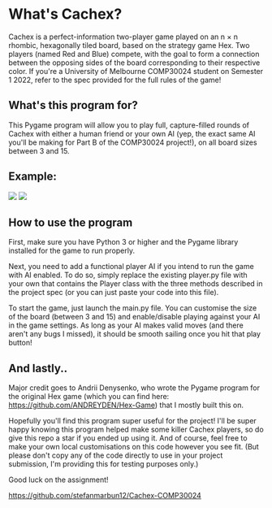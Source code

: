 # What's Cachex?
Cachex is a perfect-information two-player game played on an n × n rhombic, hexagonally tiled board, based on the strategy game Hex.
Two players (named Red and Blue) compete, with the goal to form a connection between the opposing sides of the board corresponding to their respective color.
If you're a University of Melbourne COMP30024 student on Semester 1 2022, refer to the spec provided for the full rules of the game!

## What's this program for?
This Pygame program will allow you to play full, capture-filled rounds of Cachex with either a human friend or your own AI
(yep, the exact same AI you'll be making for Part B of the COMP30024 project!), on all board sizes between 3 and 15.

## Example:
![](/img/example.png)
![](/img/example2.png)

## How to use the program
First, make sure you have Python 3 or higher and the Pygame library installed for the game to run properly.

Next, you need to add a functional player AI if you intend to run the game with AI enabled. To do so, simply replace
the existing player.py file with your own that contains the Player class with the three methods described in the project
spec (or you can just paste your code into this file). 

To start the game, just launch the main.py file. You can customise the size of the board (between 3 and 15) and enable/disable
playing against your AI in the game settings. As long as your AI makes valid moves (and there aren't any bugs I missed),
it should be smooth sailing once you hit that play button!

## And lastly..
Major credit goes to Andrii Denysenko, who wrote the Pygame program for the original Hex game
(which you can find here: https://github.com/ANDREYDEN/Hex-Game) that I mostly built this on.

Hopefully you'll find this program super useful for the project! I'll be super happy knowing this program helped make
some killer Cachex players, so do give this repo a star if you ended up using it. 
And of course, feel free to make your own local customisations on this code however you see fit.
(But please don't copy any of the code directly to use in your project submission, I'm providing this for testing purposes only.)

Good luck on the assignment!

https://github.com/stefanmarbun12/Cachex-COMP30024
